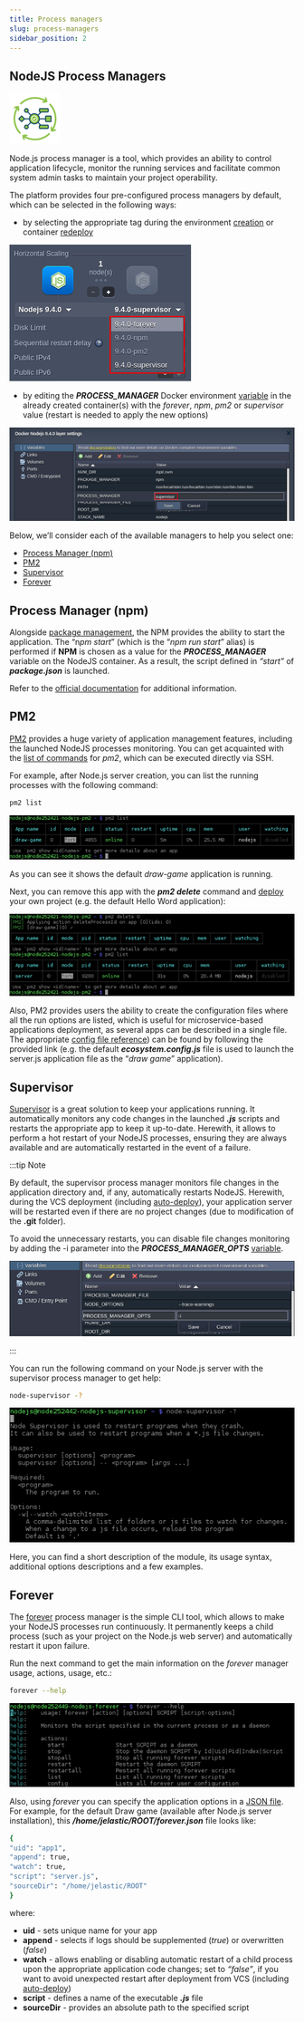 ```yaml
---
title: Process managers
slug: process-managers
sidebar_position: 2
---
```


## NodeJS Process Managers

<div style={{
    display: 'grid',
    gridTemplateColumns: '0.15fr 1fr',
    gap: '10px'
}}>
<div>
<div style={{
    display: 'flex',
    alignItems: 'center',
    justifyContent: 'cetner',
}}>

![Locale Dropdown](./img/ProcessManagers/01-nodejs-process-managers.png)

</div>
</div>
<div>

Node.js process manager is a tool, which provides an ability to control application lifecycle, monitor the running services and facilitate common system admin tasks to maintain your project operability.

</div>
</div>

The platform provides four pre-configured process managers by default, which can be selected in the following ways:

- by selecting the appropriate tag during the environment [creation](/docs/environment-management/setting-up-environment) or container [redeploy](/docs/category/container-deployment)

<div style={{
    display:'flex',
    justifyContent: 'center',
    margin: '0 0 1rem 0'
}}>

![Locale Dropdown](./img/ProcessManagers/02-select-process-manager-wizard.png)

</div>

- by editing the **_PROCESS_MANAGER_** Docker environment [variable](/docs/container/container-configuration/variables) in the already created container(s) with the _forever_, _npm_, _pm2_ or _supervisor_ value (restart is needed to apply the new options)

<div style={{
    display:'flex',
    justifyContent: 'center',
    margin: '0 0 1rem 0'
}}>

![Locale Dropdown](./img/ProcessManagers/03-select-process-manager-variable.png)

</div>

Below, we’ll consider each of the available managers to help you select one:

- [Process Manager (npm)](https://cloudmydc.com/)
- [PM2](https://cloudmydc.com/)
- [Supervisor](https://cloudmydc.com/)
- [Forever](https://cloudmydc.com/)

## Process Manager (npm)

Alongside [package management](/docs/nodejs/nodejs-apps-specifications/process-managers#nodejs-package-managers), the NPM provides the ability to start the application. The “n*pm start*” (which is the “_npm run start_” alias) is performed if **NPM** is chosen as a value for the **_PROCESS_MANAGER_** variable on the NodeJS container. As a result, the script defined in _“start”_ of **_package.json_** is launched.

Refer to the [official documentation](https://docs.npmjs.com/cli/v8/commands/npm-run-script) for additional information.

## PM2

[PM2](https://pm2.keymetrics.io/) provides a huge variety of application management features, including the launched NodeJS processes monitoring. You can get acquainted with the [list of commands](https://www.npmjs.com/package/pm2#commands-overview) for _pm2_, which can be executed directly via SSH.

For example, after Node.js server creation, you can list the running processes with the following command:

```bash
pm2 list
```

<div style={{
    display:'flex',
    justifyContent: 'center',
    margin: '0 0 1rem 0'
}}>

![Locale Dropdown](./img/ProcessManagers/04-pm2-list-running-processes.png)

</div>

As you can see it shows the default _draw-game_ application is running.

Next, you can remove this app with the **_pm2 delete_** command and [deploy](/docs/deployment/deployment-guide) your own project (e.g. the default Hello Word application):

<div style={{
    display:'flex',
    justifyContent: 'center',
    margin: '0 0 1rem 0'
}}>

![Locale Dropdown](./img/ProcessManagers/05-pm2-delete-process.png)

</div>

Also, PM2 provides users the ability to create the configuration files where all the run options are listed, which is useful for microservice-based applications deployment, as several apps can be described in a single file. The appropriate [config file reference](https://pm2.keymetrics.io/docs/usage/application-declaration/)) can be found by following the provided link (e.g. the default **_ecosystem.config.js_** file is used to launch the server.js application file as the “_draw game_” application).

## Supervisor

[Supervisor](https://www.npmjs.com/package/supervisor) is a great solution to keep your applications running. It automatically monitors any code changes in the launched **_.js_** scripts and restarts the appropriate app to keep it up-to-date. Herewith, it allows to perform a hot restart of your NodeJS processes, ensuring they are always available and are automatically restarted in the event of a failure.

:::tip Note

By default, the supervisor process manager monitors file changes in the application directory and, if any, automatically restarts NodeJS. Herewith, during the VCS deployment (including [auto-deploy](/docs/deployment/git-&-svn-auto-deploy/auto-deploy-overview#auto-deploy-of-gitsvn-updates)), your application server will be restarted even if there are no project changes (due to modification of the **.git** folder).

To avoid the unnecessary restarts, you can disable file changes monitoring by adding the -i parameter into the **_PROCESS_MANAGER_OPTS_** [variable](/docs/environment-management/environment-variables/environment-variables).

<div style={{
    display:'flex',
    justifyContent: 'center',
    margin: '0 0 1rem 0'
}}>

![Locale Dropdown](./img/ProcessManagers/06-process-manager-options-variable.png)

</div>

:::

You can run the following command on your Node.js server with the supervisor process manager to get help:

```bash
node-supervisor -?
```

<div style={{
    display:'flex',
    justifyContent: 'center',
    margin: '0 0 1rem 0'
}}>

![Locale Dropdown](./img/ProcessManagers/07-supervisor-process-manager-help.png)

</div>

Here, you can find a short description of the module, its usage syntax, additional options descriptions and a few examples.

## Forever

The [forever](https://www.npmjs.com/package/forever) process manager is the simple CLI tool, which allows to make your NodeJS processes run continuously. It permanently keeps a child process (such as your project on the Node.js web server) and automatically restart it upon failure.

Run the next command to get the main information on the _forever_ manager usage, actions, usage, etc.:

```bash
forever --help
```

<div style={{
    display:'flex',
    justifyContent: 'center',
    margin: '0 0 1rem 0'
}}>

![Locale Dropdown](./img/ProcessManagers/08-forever-process-manager-help.png)

</div>

Also, using _forever_ you can specify the application options in a [JSON file](https://www.npmjs.com/package/forever#json-configuration-files). For example, for the default Draw game (available after Node.js server installation), this **_/home/jelastic/ROOT/forever.json_** file looks like:

```bash
{
"uid": "app1",
"append": true,
"watch": true,
"script": "server.js",
"sourceDir": "/home/jelastic/ROOT"
}
```

where:

- **uid** - sets unique name for your app
- **append** - selects if logs should be supplemented (_true_) or overwritten (_false_)
- **watch** - allows enabling or disabling automatic restart of a child process upon the appropriate application code changes; set to _“false”_, if you want to avoid unexpected restart after deployment from VCS (including [auto-deploy](/docs/deployment/git-&-svn-auto-deploy/auto-deploy-overview#auto-deploy-of-gitsvn-updates/))
- **script** - defines a name of the executable **_.js_** file
- **sourceDir** - provides an absolute path to the specified script
